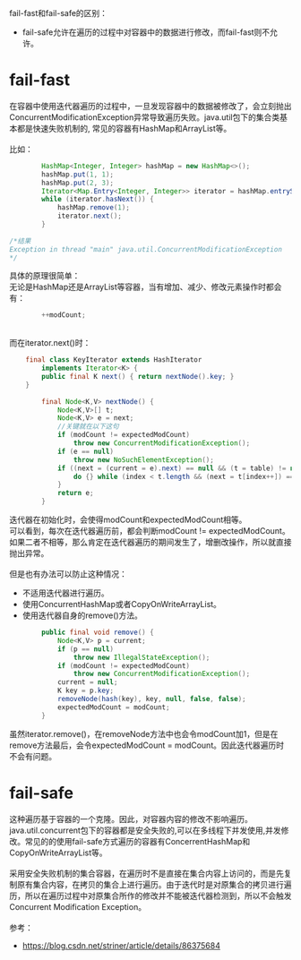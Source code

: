 fail-fast和fail-safe的区别：
+ fail-safe允许在遍历的过程中对容器中的数据进行修改，而fail-fast则不允许。

# fail-fast
在容器中使用迭代器遍历的过程中，一旦发现容器中的数据被修改了，会立刻抛出ConcurrentModificationException异常导致遍历失败。java.util包下的集合类基本都是快速失败机制的, 常见的容器有HashMap和ArrayList等。<br/>
<br/>
比如：

```Java
        HashMap<Integer, Integer> hashMap = new HashMap<>();
        hashMap.put(1, 1);
        hashMap.put(2, 3);
        Iterator<Map.Entry<Integer, Integer>> iterator = hashMap.entrySet().iterator();
        while (iterator.hasNext()) {
            hashMap.remove(1);
            iterator.next();
        }
		
/*结果
Exception in thread "main" java.util.ConcurrentModificationException
*/
```

具体的原理很简单：<br/>
无论是HashMap还是ArrayList等容器，当有增加、减少、修改元素操作时都会有：

```Java
        ++modCount;
```

<br/>
而在iterator.next()时：

```Java
    final class KeyIterator extends HashIterator
        implements Iterator<K> {
        public final K next() { return nextNode().key; }
    }
	
        final Node<K,V> nextNode() {
            Node<K,V>[] t;
            Node<K,V> e = next;
			//关键就在以下这句
            if (modCount != expectedModCount)
                throw new ConcurrentModificationException();
            if (e == null)
                throw new NoSuchElementException();
            if ((next = (current = e).next) == null && (t = table) != null) {
                do {} while (index < t.length && (next = t[index++]) == null);
            }
            return e;
        }
```

迭代器在初始化时，会使得modCount和expectedModCount相等。<br/>
可以看到，每次在迭代器遍历前，都会判断modCount != expectedModCount。如果二者不相等，那么肯定在迭代器遍历的期间发生了，增删改操作，所以就直接抛出异常。<br/>
<br/>
但是也有办法可以防止这种情况：
+ 不适用迭代器进行遍历。
+ 使用ConcurrentHashMap或者CopyOnWriteArrayList。
+ 使用迭代器自身的remove()方法。

```Java
        public final void remove() {
            Node<K,V> p = current;
            if (p == null)
                throw new IllegalStateException();
            if (modCount != expectedModCount)
                throw new ConcurrentModificationException();
            current = null;
            K key = p.key;
            removeNode(hash(key), key, null, false, false);
            expectedModCount = modCount;
        }
```

虽然iterator.remove()，在removeNode方法中也会令modCount加1，但是在remove方法最后，会令expectedModCount = modCount。因此迭代器遍历时不会有问题。

# fail-safe
这种遍历基于容器的一个克隆。因此，对容器内容的修改不影响遍历。java.util.concurrent包下的容器都是安全失败的,可以在多线程下并发使用,并发修改。常见的的使用fail-safe方式遍历的容器有ConcerrentHashMap和CopyOnWriteArrayList等。<br/>
<br/>
采用安全失败机制的集合容器，在遍历时不是直接在集合内容上访问的，而是先复制原有集合内容，在拷贝的集合上进行遍历。由于迭代时是对原集合的拷贝进行遍历，所以在遍历过程中对原集合所作的修改并不能被迭代器检测到，所以不会触发Concurrent Modification Exception。<br/>
<br/>
参考：
+ https://blog.csdn.net/striner/article/details/86375684
